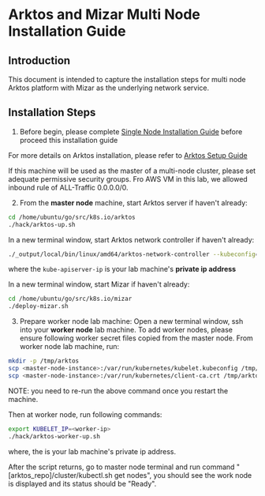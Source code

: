 <!--
SPDX-License-Identifier: MIT
Copyright (c) 2020 The Authors.

Authors: Catherine Lu      <@clu2>

Permission is hereby granted, free of charge, to any person obtaining a copy
of this software and associated documentation files (the "Software"), to deal
in the Software without restriction, including without limitation the rights
to use, copy, modify, merge, publish, distribute, sublicense, and/or sell
copies of the Software, and to permit persons to whom the Software is
furnished to do so, subject to the following conditions:The above copyright
notice and this permission notice shall be included in all copies or
substantial portions of the Software.THE SOFTWARE IS PROVIDED "AS IS",
WITHOUT WARRANTY OF ANY KIND, EXPRESS OR IMPLIED, INCLUDING BUT NOT LIMITED
TO THE WARRANTIES OF MERCHANTABILITY, FITNESS FOR A PARTICULAR PURPOSE AND
NONINFRINGEMENT. IN NO EVENT SHALL THE AUTHORS OR COPYRIGHT HOLDERS BE LIABLE
FOR ANY CLAIM, DAMAGES OR OTHER LIABILITY, WHETHER IN AN ACTION OF CONTRACT,
TORT OR OTHERWISE, ARISING FROM, OUT OF OR IN CONNECTION WITH THE SOFTWARE OR
THE USE OR OTHER DEALINGS IN THE SOFTWARE.
-->

# Arktos and Mizar Multi Node Installation Guide

## Introduction
This document is intended to capture the installation steps for multi node Arktos platform with Mizar as the underlying network service. 

## Installation Steps
1. Before begin, please complete [Single Node Installation Guide](arktos_mizar_installation_single.md) before proceed this installation guide

For more details on Arktos installation, please refer to [Arktos Setup Guide](https://github.com/centaurus-cloud/arktos/blob/master/docs/setup-guide/multi-node-dev-cluster.md)

If this machine will be used as the master of a multi-node cluster, please set adequate permissive security groups. Fro AWS VM in this lab, we allowed inbound rule of ALL-Traffic 0.0.0.0/0.

2. From the **master node** machine, start Arktos server if haven't already: 

```bash
cd /home/ubuntu/go/src/k8s.io/arktos
./hack/arktos-up.sh
```

In a new terminal window, start Arktos network controller if haven't already: 
```bash
./_output/local/bin/linux/amd64/arktos-network-controller --kubeconfig=/var/run/kubernetes/admin.kubeconfig --kube-apiserver-ip=xxx.xxx.xxx.xxx
```
where the ```kube-apiserver-ip``` is your lab machine's **private ip address**

In a new terminal window, start Mizar if haven't already: 
```bash
cd /home/ubuntu/go/src/k8s.io/mizar
./deploy-mizar.sh
```

3. Prepare worker node lab machine: Open a new terminal window, ssh into your **worker node** lab machine. To add worker nodes, please ensure following worker secret files copied from the master node. From worker node lab machine, run:
```bash
mkdir -p /tmp/arktos
scp <master-node-instance>:/var/run/kubernetes/kubelet.kubeconfig /tmp/arktos/
scp <master-node-instance>:/var/run/kubernetes/client-ca.crt /tmp/arktos/
```
NOTE: you need to re-run the above command once you restart the machine.

Then at worker node, run following commands:
```bash
export KUBELET_IP=<worker-ip>
./hack/arktos-worker-up.sh
```
where, the <worker-ip> is your lab machine's private ip address.

After the script returns, go to master node terminal and run command "[arktos_repo]/cluster/kubectl.sh get nodes", you should see the work node is displayed and its status should be "Ready".
